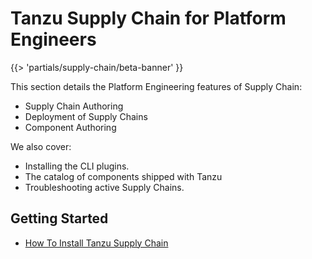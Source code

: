 # Tanzu Supply Chain for Platform Engineers

{{> 'partials/supply-chain/beta-banner' }}

This section details the Platform Engineering features of Supply Chain:

* Supply Chain Authoring
* Deployment of Supply Chains
* Component Authoring

We also cover:

* Installing the CLI plugins.
* The catalog of components shipped with Tanzu
* Troubleshooting active Supply Chains.

## Getting Started

* [How To Install Tanzu Supply Chain](./how-to/installing-supply-chain)
 
<!-- tbd --->